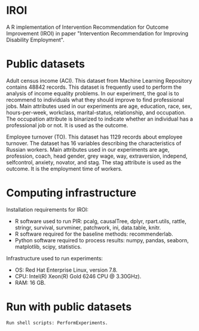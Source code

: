 # IROI

A R implementation of Intervention Recommendation for Outcome Improvement (IROI) in paper "Intervention Recommendation for Improving Disability Employment".

# Public datasets

Adult census income (ACI). This dataset from Machine Learning Repository contains 48842
records. This dataset is frequently used to perform the analysis of income equality problems.
In our experiment, the goal is to recommend to individuals what they should improve to find
professional jobs. Main attributes used in our experiments are age, education, race, sex,
hours-per-week, workclass, marital-status, relationship, and occupation. The occupation
attribute is binarized to indicate whether an individual has a professional job or not. It is used
as the outcome.

Employee turnover (TO). This dataset has 1129 records about employee turnover. The dataset
has 16 variables describing the characteristics of Russian workers. Main attributes used in our
experiments are age, profession, coach, head gender, grey wage, way, extraversion, independ,
selfcontrol, anxiety, novator, and stag. The stag attribute is used as the outcome. It is the
employment time of workers.

# Computing infrastructure

Installation requirements for IROI:

* R software used to run PIR: pcalg, causalTree, dplyr, rpart.utils, rattle, stringr, survival, survminer, patchwork, ini, data.table, knitr.
* R software required for the baseline methods: recommenderlab.
* Python software required to process results: numpy, pandas, seaborn, matplotlib, scipy, statistics.

Infrastructure used to run experiments:
* OS: Red Hat Enterprise Linux, version 7.8.
* CPU: Intel(R) Xeon(R) Gold 6246 CPU @ 3.30GHz).
* RAM: 16 GB.

# Run with public datasets

    Run shell scripts: PerformExperiments.
